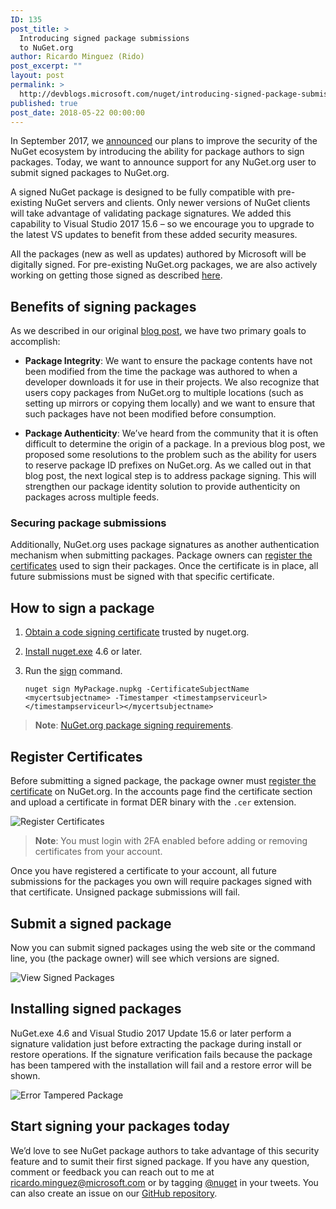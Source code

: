 ```yaml
---
ID: 135
post_title: >
  Introducing signed package submissions
  to NuGet.org
author: Ricardo Minguez (Rido)
post_excerpt: ""
layout: post
permalink: >
  http://devblogs.microsoft.com/nuget/introducing-signed-package-submissions/
published: true
post_date: 2018-05-22 00:00:00
---
```

In September 2017, we [announced][1] our plans to improve the security of the NuGet ecosystem by introducing the ability for package authors to sign packages. Today, we want to announce support for any NuGet.org user to submit signed packages to NuGet.org.

A signed NuGet package is designed to be fully compatible with pre-existing NuGet servers and clients. Only newer versions of NuGet clients will take advantage of validating package signatures. We added this capability to Visual Studio 2017 15.6 – so we encourage you to upgrade to the latest VS updates to benefit from these added security measures.

All the packages (new as well as updates) authored by Microsoft will be digitally signed. For pre-existing NuGet.org packages, we are also actively working on getting those signed as described [here][2].

## Benefits of signing packages

As we described in our original [blog post][1], we have two primary goals to accomplish:

*   **Package Integrity**: We want to ensure the package contents have not been modified from the time the package was authored to when a developer downloads it for use in their projects. We also recognize that users copy packages from NuGet.org to multiple locations (such as setting up mirrors or copying them locally) and we want to ensure that such packages have not been modified before consumption.

*   **Package Authenticity**: We’ve heard from the community that it is often difficult to determine the origin of a package. In a previous blog post, we proposed some resolutions to the problem such as the ability for users to reserve package ID prefixes on NuGet.org. As we called out in that blog post, the next logical step is to address package signing. This will strengthen our package identity solution to provide authenticity on packages across multiple feeds.

### Securing package submissions

Additionally, NuGet.org uses package signatures as another authentication mechanism when submitting packages. Package owners can [register the certificates][3] used to sign their packages. Once the certificate is in place, all future submissions must be signed with that specific certificate.

## How to sign a package

1.  [Obtain a code signing certificate][4] trusted by nuget.org.
2.  [Install nuget.exe][5] 4.6 or later.
3.  Run the [sign][6] command.
    
    `nuget sign MyPackage.nupkg -CertificateSubjectName <mycertsubjectname> -Timestamper <timestampserviceurl></timestampserviceurl></mycertsubjectname>`

> **Note**: [NuGet.org package signing requirements][7].

## Register Certificates

Before submitting a signed package, the package owner must [register the certificate][3] on NuGet.org. In the accounts page find the certificate section and upload a certificate in format DER binary with the `.cer` extension.

![Register Certificates][8]

> **Note**: You must login with 2FA enabled before adding or removing certificates from your account.

Once you have registered a certificate to your account, all future submissions for the packages you own will require packages signed with that certificate. Unsigned package submissions will fail.

## Submit a signed package

Now you can submit signed packages using the web site or the command line, you (the package owner) will see which versions are signed.

![View Signed Packages][9]

## Installing signed packages

NuGet.exe 4.6 and Visual Studio 2017 Update 15.6 or later perform a signature validation just before extracting the package during install or restore operations. If the signature verification fails because the package has been tampered with the installation will fail and a restore error will be shown.

![Error Tampered Package][10]

## Start signing your packages today

We’d love to see NuGet package authors to take advantage of this security feature and to sumit their first signed package. If you have any question, comment or feedback you can reach out to me at [ricardo.minguez@microsoft.com][11] or by tagging [@nuget][12] in your tweets. You can also create an issue on our [GitHub repository][13].

 [1]: https://blog.nuget.org/20170914/NuGet-Package-Signing.html
 [2]: https://github.com/NuGet/Home/wiki/Repository-Signatures
 [3]: https://docs.microsoft.com/en-us/nuget/reference/signed-packages-reference#register-certificate-on-nugetorg
 [4]: https://docs.microsoft.com/en-us/nuget/reference/signed-packages-reference#get-a-code-signing-certificate
 [5]: https://www.nuget.org/downloads
 [6]: https://docs.microsoft.com/en-us/nuget/tools/cli-ref-sign
 [7]: https://docs.microsoft.com/en-us/nuget/reference/signed-packages-reference#signature-requirements-on-nugetorg
 [8]: https://devblogs.microsoft.com/nuget/wp-content/uploads/sites/49/2019/05/cert-reg.png
 [9]: https://devblogs.microsoft.com/nuget/wp-content/uploads/sites/49/2019/05/view-signed.png
 [10]: https://devblogs.microsoft.com/nuget/wp-content/uploads/sites/49/2019/05/err-tampered.png
 [11]: mailto:ricardo.minguez@nuget.org?subject=PackageSigning
 [12]: http://twitter.com/nuget
 [13]: https://github.com/NuGet/NuGetGallery/issues/new